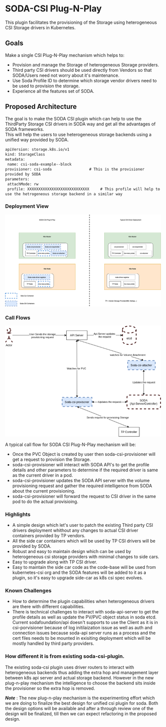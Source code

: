 # SODA-CSI Plug-N-Play

This plugin facilitates the provisioning of the Storage using heterogeneous CSI Storage drivers in Kubernetes.


## Goals
Make a single CSI Plug-N-Play mechanism which helps to:
 - Provision and manage the Storage of heterogeneous Storage providers.
 - Third party CSI drivers should be used directly from Vendors so that SODA/Users need not worry about it's maintenance.
 - Use Soda Profile ID to determine which storage vendor drivers need to be used to provision the storage.
 - Experience all the features set of SODA.
 
 
 ## Proposed Architecture
 
 The goal is to make the SODA CSI plugin which can help to use the ThirdParty Storage CSI drivers in SODA way and get all the advantages of SODA frameworks.  
 This will help the users to use heterogeneous storage backends using a unified way provided by SODA.
 ~~~
apiVersion: storage.k8s.io/v1
kind: StorageClass
metadata:
  name: csi-soda-example--block
provisioner: csi-soda                 # This is the provisioner provided by SODA
parameters:
  attachMode: rw
  profile: XXXXXXXXXXXXXXXXXXXXXXXXXXXX     # This profile will help to use the hetrogeneous storage backend in a similar way
 ~~~
 
 ### Deployment View
 ![](../images/Soda-CSI-Plugin-typical-design.png)
 
 ### Call Flows  
 ![](../images/Soda-CSI-Plugin-CallFLow.png)  
 
  A typical call flow for SODA CSI Plug-N-Play mechanism will be:
   - Once the PVC Object is created by user then soda-csi-provisioner will get a request to provision the Storage.
   - soda-csi-provisioner will interact with SODA API's to get the profile details and other parameters to determine if the required driver is same as the current driver in a pod.
   - soda-csi-provisioner updates the SODA API server with the volume provisioning request and gather the required intelligence from SODA about the current provisioning.
   - soda-csi-provisioner will forward the request to CSI driver in the same pod to do the actual provisioing.
   
 
 ### Highlights
  - A simple design which let's user to patch the existing Third party CSI drivers deployment whithout any changes to actual CSI driver containers provided by TP vendors.
  - All the side car containers which will be used by TP CSI drivers will be provided by SODA.
  - Robust and easy to maintain design which can be used by heterogeneous csi storage providers with minimal changes to side cars.
  - Easy to upgrade along with TP CSI driver.
  - Easy to maintain the side car code as the code-base will be used from kubernetes-csi org and the SODA features will be added to it as a plugin, so it's easy to upgrade side-car as k8s csi spec evolves.
 
 ### Known Challenges
  - How to determine the plugin capabilities when heterogeneous drivers are there with different capabilities.
  - There is technical challenges to interact with soda-api-server to get the profile details as well as update the PV/PVC object status in soda etcd. Current sodafoundation/api doesn't supports to use the Client as it is in csi-porvisioner because of log initilaization issue as well as auth and connection issues because soda-api server runs as a process and the cert files needs to be mounted in exisiting deployment which will be mostly handled by third party providers.
 
 ### How different it is from existing soda-csi-plugin.
 The existing soda-csi plugin uses driver routers to interact with heterogeneous backends thus adding the extra hop and management layer between k8s api server and actual storage backend.
 However in the new plug-n-play mechanism the intelligence to choose the backend sits inside the provisioner so the extra hop is removed.
 
 
 ***Note*** : The new plug-n-play mechanism is the experimenting effort which we are doing to finalize the best design for unified csi plugin for soda. Both the design options will be available and after a through review  one of the design will be finalized, till then we can expect refactoring in the proposed design.
 
  

